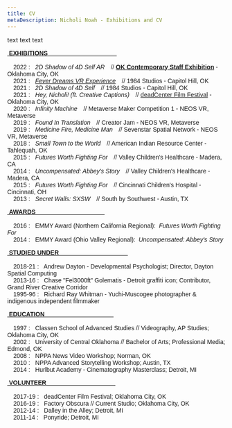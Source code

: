 ```yaml
---
title: CV
metaDescription: Nicholi Noah - Exhibitions and CV
---
```


text text text
<div class="row">
		<div class="col-md-12">
		  <p style="font-family:arial"><b><u>&nbsp;EXHIBITIONS &nbsp;&nbsp;&nbsp;&nbsp;&nbsp;&nbsp;&nbsp;&nbsp;&nbsp;&nbsp;&nbsp;&nbsp;&nbsp;&nbsp;&nbsp;&nbsp;&nbsp;&nbsp;&nbsp;&nbsp;&nbsp;&nbsp;&nbsp;&nbsp;&nbsp;&nbsp;&nbsp;&nbsp;&nbsp;&nbsp;&nbsp;&nbsp;&nbsp;&nbsp;&nbsp;&nbsp;&nbsp;&nbsp;&nbsp;&nbsp;</u></b></br></br>
		  &emsp;2022 : &nbsp; <i>2D Shadow of 4D Self AR</i>&emsp;// <b><a href="https://www.mutualart.com/Exhibition/art_work_2022--The-Oklahoma-Contemporary/7F63C89433B1D706" target="_blank">OK Contemporary Staff Exhibition</b></a> - Oklahoma City, OK</br>
		  &emsp;2021 : &nbsp; <i><a href="https://www.kosu.org/community-calendar/event/fever-dreams-the-remedy-to-your-reality" target="_blank">Fever Dreams VR Experience</a></i>&emsp;// 1984 Studios - Capitol Hill, OK</br>
		  &emsp;2021 : &nbsp; <i>2D Shadow of 4D Self</i>&emsp;// 1984 Studios - Capitol Hill, OK</br>
		  &emsp;2021 : &nbsp; <i>Hey, Nicholi! (ft. Creative Captions)</i>&emsp;// <a href="https://deadcenterff2021.eventive.org/films/60a67d0d2c68fa0029899160" target="_blank">deadCenter Film Festival</a> - Oklahoma City, OK</br>
		  &emsp;2020 : &nbsp; <i>Infinity Machine</i>&emsp;// Metaverse Maker Competition 1 - NEOS VR, Metaverse</br>
		  &emsp;2019 : &nbsp; <i>Found In Translation</i>&emsp;// Creator Jam - NEOS VR, Metaverse</br>
		  &emsp;2019 : &nbsp; <i>Medicine Fire, Medicine Man</i>&emsp;// Sevenstar Spatial Network - NEOS VR, Metaverse</br>
		  &emsp;2018 : &nbsp; <i>Small Town to the World</i>&emsp;// American Indian Resource Center - Tahlequah, OK</br>
		  &emsp;2015 : &nbsp; <i>Futures Worth Fighting For</i>&emsp;// Valley Children's Healthcare - Madera, CA</br>
		  &emsp;2014 : &nbsp; <i>Uncompensated: Abbey's Story</i>&emsp;// Valley Children's Healthcare - Madera, CA</br>
		  &emsp;2015 : &nbsp; <i>Futures Worth Fighting For</i>&emsp;// Cincinnati Children's Hospital - Cincinnati, OH</br>
		  &emsp;2013 : &nbsp; <i>Secret Walls: SXSW</i>&emsp;// South by Southwest - Austin, TX</br></p>
		</div>
	  </div>

<div class="row">
		<div class="col-md-12">
		  <p style="font-family:arial"><b><u>&nbsp;AWARDS &nbsp;&nbsp;&nbsp;&nbsp;&nbsp;&nbsp;&nbsp;&nbsp;&nbsp;&nbsp;&nbsp;&nbsp;&nbsp;&nbsp;&nbsp;&nbsp;&nbsp;&nbsp;&nbsp;&nbsp;&nbsp;&nbsp;&nbsp;&nbsp;&nbsp;&nbsp;&nbsp;&nbsp;&nbsp;&nbsp;&nbsp;&nbsp;&nbsp;&nbsp;&nbsp;&nbsp;&nbsp;&nbsp;&nbsp;&nbsp;</u></b></br></br>
		  &emsp;2016 : &nbsp; EMMY Award (Northern California Regional):&nbsp;&nbsp;<i>Futures Worth Fighting For</i></br>
		  &emsp;2014 : &nbsp; EMMY Award (Ohio Valley Regional):&nbsp;&nbsp;<i>Uncompensated: Abbey's Story</i></br>
		  </div>
	  </div>

<div class="row">
		<div class="col-md-12">
		  <p style="font-family:arial"><b><u>&nbsp;STUDIED UNDER &nbsp;&nbsp;&nbsp;&nbsp;&nbsp;&nbsp;&nbsp;&nbsp;&nbsp;&nbsp;&nbsp;&nbsp;&nbsp;&nbsp;&nbsp;&nbsp;&nbsp;&nbsp;&nbsp;&nbsp;&nbsp;&nbsp;&nbsp;&nbsp;&nbsp;&nbsp;&nbsp;&nbsp;&nbsp;&nbsp;&nbsp;&nbsp;&nbsp;&nbsp;&nbsp;&nbsp;&nbsp;&nbsp;&nbsp;&nbsp;</u></b></br></br>
		  &emsp;2018-21 : &nbsp; Andrew Dayton - Developmental Psychologist; Director, Dayton Spatial Computing</br>
		  &emsp;2013-16 : &nbsp; Chase "Fel3000ft" Golematis - Detroit graffiti icon; Contributor, Grand River Creative Corridor</br>
		  &emsp;1995-96 : &nbsp; Richard Ray Whitman - Yuchi-Muscogee photographer & indigenous independent filmmaker</br>
		  </div>
	  </div>

<div class="row">
		<div class="col-md-12">
		  <p style="font-family:arial"><b><u>&nbsp;EDUCATION &nbsp;&nbsp;&nbsp;&nbsp;&nbsp;&nbsp;&nbsp;&nbsp;&nbsp;&nbsp;&nbsp;&nbsp;&nbsp;&nbsp;&nbsp;&nbsp;&nbsp;&nbsp;&nbsp;&nbsp;&nbsp;&nbsp;&nbsp;&nbsp;&nbsp;&nbsp;&nbsp;&nbsp;&nbsp;&nbsp;&nbsp;&nbsp;&nbsp;&nbsp;&nbsp;&nbsp;&nbsp;&nbsp;&nbsp;&nbsp;</u></b></br></br>
		  &emsp;1997 : &nbsp; Classen School of Advanced Studies // Videography, AP Studies; Oklahoma City, OK</br>
		  &emsp;2002 : &nbsp; University of Central Oklahoma // Bachelor of Arts; Professional Media; Edmond, OK</br>
		  &emsp;2008 : &nbsp; NPPA News Video Workshop; Norman, OK</br>
		  &emsp;2010 : &nbsp; NPPA Advanced Storytelling Workshop; Austin, TX</br>
		  &emsp;2014 : &nbsp; Hurlbut Academy - Cinematography Masterclass; Detroit, MI</br>
		  </div>
	  </div>

<div class="row">
		<div class="col-md-12">
		  <p style="font-family:arial"><b><u>&nbsp;VOLUNTEER &nbsp;&nbsp;&nbsp;&nbsp;&nbsp;&nbsp;&nbsp;&nbsp;&nbsp;&nbsp;&nbsp;&nbsp;&nbsp;&nbsp;&nbsp;&nbsp;&nbsp;&nbsp;&nbsp;&nbsp;&nbsp;&nbsp;&nbsp;&nbsp;&nbsp;&nbsp;&nbsp;&nbsp;&nbsp;&nbsp;&nbsp;&nbsp;&nbsp;&nbsp;&nbsp;&nbsp;&nbsp;&nbsp;&nbsp;&nbsp;</u></b></br></br>
		  &emsp;2017-19 : &nbsp; deadCenter Film Festival; Oklahoma City, OK</br>
		  &emsp;2016-19 : &nbsp; Factory Obscura // Current Studio; Oklahoma City, OK</br>
		  &emsp;2012-14 : &nbsp; Dalley in the Alley; Detroit, MI</br>
		  &emsp;2011-14 : &nbsp; Ponyride; Detroit, MI</br>
		  </div>
	  </div>